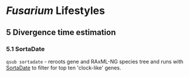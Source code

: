 # *Fusarium* Lifestyles

## 5 Divergence time estimation

### 5.1 SortaDate

`qsub sortadate` - reroots gene and RAxML-NG species tree and runs with [SortaDate](https://github.com/FePhyFoFum/SortaDate) to filter for top ten 'clock-like' genes.